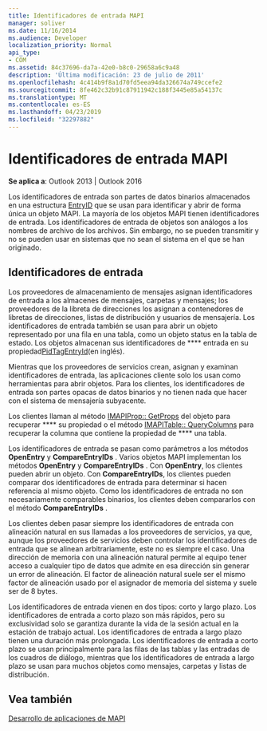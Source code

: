 ```yaml
---
title: Identificadores de entrada MAPI
manager: soliver
ms.date: 11/16/2014
ms.audience: Developer
localization_priority: Normal
api_type:
- COM
ms.assetid: 84c37696-da7a-42e0-b8c0-29658a6c9a48
description: 'Última modificación: 23 de julio de 2011'
ms.openlocfilehash: 4c414b9f8a1d70fd5eea94da326674a749ccefe2
ms.sourcegitcommit: 8fe462c32b91c87911942c188f3445e85a54137c
ms.translationtype: MT
ms.contentlocale: es-ES
ms.lasthandoff: 04/23/2019
ms.locfileid: "32297882"
---
```

# <a name="mapi-entry-identifiers"></a>Identificadores de entrada MAPI

  
  
**Se aplica a**: Outlook 2013 | Outlook 2016 
  
Los identificadores de entrada son partes de datos binarios almacenados en una estructura [EntryID](entryid.md) que se usan para identificar y abrir de forma única un objeto MAPI. La mayoría de los objetos MAPI tienen identificadores de entrada. Los identificadores de entrada de objetos son análogos a los nombres de archivo de los archivos. Sin embargo, no se pueden transmitir y no se pueden usar en sistemas que no sean el sistema en el que se han originado. 
  
## <a name="entry-identifiers"></a>Identificadores de entrada

Los proveedores de almacenamiento de mensajes asignan identificadores de entrada a los almacenes de mensajes, carpetas y mensajes; los proveedores de la libreta de direcciones los asignan a contenedores de libretas de direcciones, listas de distribución y usuarios de mensajería. Los identificadores de entrada también se usan para abrir un objeto representado por una fila en una tabla, como un objeto status en la tabla de estado. Los objetos almacenan sus identificadores de **** entrada en su propiedad[PidTagEntryId](pidtagentryid-canonical-property.md)(en inglés). 
  
Mientras que los proveedores de servicios crean, asignan y examinan identificadores de entrada, las aplicaciones cliente solo los usan como herramientas para abrir objetos. Para los clientes, los identificadores de entrada son partes opacas de datos binarios y no tienen nada que hacer con el sistema de mensajería subyacente. 
  
Los clientes llaman al método [IMAPIProp:: GetProps](imapiprop-getprops.md) del objeto para recuperar **** su propiedad o el método [IMAPITable:: QueryColumns](imapitable-querycolumns.md) para recuperar la columna que contiene la propiedad de **** una tabla. 
  
Los identificadores de entrada se pasan como parámetros a los métodos **OpenEntry** y **CompareEntryIDs** . Varios objetos MAPI implementan los métodos **OpenEntry** y **CompareEntryIDs** . Con **OpenEntry**, los clientes pueden abrir un objeto. Con **CompareEntryIDs**, los clientes pueden comparar dos identificadores de entrada para determinar si hacen referencia al mismo objeto. Como los identificadores de entrada no son necesariamente comparables binarios, los clientes deben compararlos con el método **CompareEntryIDs** . 
  
Los clientes deben pasar siempre los identificadores de entrada con alineación natural en sus llamadas a los proveedores de servicios, ya que, aunque los proveedores de servicios deben controlar los identificadores de entrada que se alinean arbitrariamente, este no es siempre el caso. Una dirección de memoria con una alineación natural permite al equipo tener acceso a cualquier tipo de datos que admite en esa dirección sin generar un error de alineación. El factor de alineación natural suele ser el mismo factor de alineación usado por el asignador de memoria del sistema y suele ser de 8 bytes.
  
Los identificadores de entrada vienen en dos tipos: corto y largo plazo. Los identificadores de entrada a corto plazo son más rápidos, pero su exclusividad solo se garantiza durante la vida de la sesión actual en la estación de trabajo actual. Los identificadores de entrada a largo plazo tienen una duración más prolongada. Los identificadores de entrada a corto plazo se usan principalmente para las filas de las tablas y las entradas de los cuadros de diálogo, mientras que los identificadores de entrada a largo plazo se usan para muchos objetos como mensajes, carpetas y listas de distribución.
  
## <a name="see-also"></a>Vea también



[Desarrollo de aplicaciones de MAPI](mapi-application-development.md)

